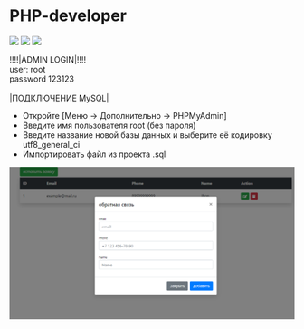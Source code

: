﻿# PHP-developer
![](https://img.shields.io/badge/php-%5E7.1.3-blue) ![](https://img.shields.io/badge/MySQL-PHPMyAdmin%20v5.1.1-yellow) ![](https://img.shields.io/badge/Open%20Server%20Panel%20-v5.4.1-blue)

!!!!|ADMIN LOGIN|!!!! <br> 
user: root <br>
password 123123
<br> <br>
|ПОДКЛЮЧЕНИЕ MySQL|
<ul>
  <li>Откройте [Меню → Дополнительно → PHPMyAdmin]</li>
  <li>Введите имя пользователя root (без пароля)</li>
  <li>Введите название новой базы данных и выберите её кодировку utf8_general_ci </li>
  <li>Импортировать файл из проекта .sql</li>
  </ul>
  
![](https://github.com/HubZori/PHP-developer/blob/master/screenshot/01.png)
